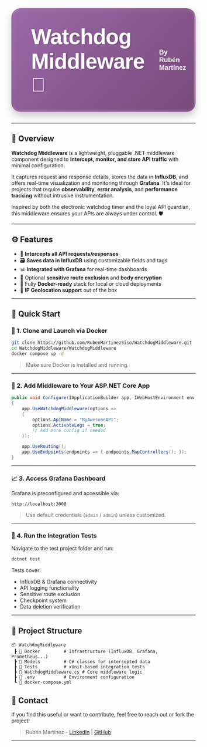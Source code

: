 <!-- Header con estilo personalizado -->
<div style="
    display: flex;
    justify-content: space-between;
    align-items: center;
    background: linear-gradient(135deg, #9B68A7 0%, #7A4A7C 100%);
    border: 4px solid rgba(255, 255, 255, 0.1);
    border-radius: 25px;
    padding: 30px 50px;
    font-family: Arial, sans-serif;
    color: #ffffff;
    max-width: 100%;
    margin: 30px auto;
    box-shadow: 
        0 10px 20px rgba(0, 0, 0, 0.2),
        inset 0 2px 10px rgba(255, 255, 255, 0.1);
">
    <div style="flex-grow: 1;">
        <h1 style="
            font-size: 4.2em;
            margin: 10px 0;
            font-weight: 800;
            letter-spacing: -1px;
            text-shadow: 2px 2px 4px rgba(0, 0, 0, 0.2);
        ">Watchdog Middleware <span style="font-size: 0.9em;">🐶</span></h1>
    </div>
    <div style="
        display: flex;
        flex-direction: column;
        align-items: flex-start;
        margin-left: 40px;
    ">
        <p style="font-size: 1.3em; margin: 5px 0; font-weight: bold;">By Rubén Martínez</p>
    </div>
</div>

---

## 🧠 Overview

**Watchdog Middleware** is a lightweight, pluggable .NET middleware component designed to **intercept, monitor, and store API traffic** with minimal configuration.

It captures request and response details, stores the data in **InfluxDB**, and offers real-time visualization and monitoring through **Grafana**. It's ideal for projects that require **observability**, **error analysis**, and **performance tracking** without intrusive instrumentation.

Inspired by both the electronic watchdog timer and the loyal API guardian, this middleware ensures your APIs are always under control. 🛡️

---

## ⚙️ Features

- 📡 **Intercepts all API requests/responses**
- 🗃️ **Saves data in InfluxDB** using customizable fields and tags
- 📊 **Integrated with Grafana** for real-time dashboards
- 🔐 Optional **sensitive route exclusion** and **body encryption**
- 🐳 Fully **Docker-ready** stack for local or cloud deployments
- 📍 **IP Geolocation support** out of the box

---

## 🚀 Quick Start

### 🐳 1. Clone and Launch via Docker

```bash
git clone https://github.com/RubenMartinezSiso/WatchdogMiddleware.git
cd WatchdogMiddleware/WatchdogMiddleware
docker compose up -d
```

> Make sure Docker is installed and running.

---

### 🧱 2. Add Middleware to Your ASP.NET Core App

```csharp
public void Configure(IApplicationBuilder app, IWebHostEnvironment env)
{
    app.UseWatchdogMiddleware(options =>
    {
        options.ApiName = "MyAwesomeAPI";
        options.ActivateLogs = true;
        // Add more config if needed
    });

    app.UseRouting();
    app.UseEndpoints(endpoints => { endpoints.MapControllers(); });
}
```

---

### 📈 3. Access Grafana Dashboard

Grafana is preconfigured and accessible via:

```text
http://localhost:3000
```

> Use default credentials (`admin` / `admin`) unless customized.

---

### 🧪 4. Run the Integration Tests

Navigate to the test project folder and run:

```bash
dotnet test
```

Tests cover:
- InfluxDB & Grafana connectivity
- API logging functionality
- Sensitive route exclusion
- Checkpoint system
- Data deletion verification

---

## 📂 Project Structure

```
📦 WatchdogMiddleware
 ┣ 📁 Docker         # Infrastructure (InfluxDB, Grafana, Prometheus...)
 ┣ 📁 Models         # C# classes for intercepted data
 ┣ 📁 Tests          # xUnit-based integration tests
 ┣ 🐶 WatchdogMiddleware.cs # Core middleware logic
 ┣ 📄 .env           # Environment configuration
 ┗ 📄 docker-compose.yml
```

## 🤝 Contact

If you find this useful or want to contribute, feel free to reach out or fork the project!

> Rubén Martínez - [LinkedIn](https://www.linkedin.com/in/ruben-martinez-siso/) | [GitHub](https://github.com/RubenMartinezSiso)

---
